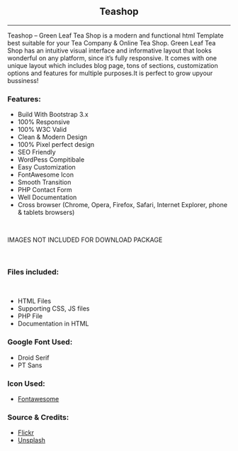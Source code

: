 <h2 style="text-align:center;">Teashop</h2>
<hr/>     

<div>
        <div class="js-item-description item-description has-toggle">
          <div class="user-html user-html__with-lazy-load"><p>
        Teashop –  Green Leaf Tea Shop is a modern and functional html Template best suitable for your Tea Company &amp; Online Tea Shop. Green Leaf Tea Shop has an intuitive visual interface and informative layout that looks wonderful on any platform, since it’s fully responsive. It comes with one unique layout which includes blog page, tons of sections, customization options and features for multiple purposes.It is perfect to  grow upyour bussiness!
</p>

<h3 id="item-description__features">Features:</h3>
<ul>               
    <li>Build With Bootstrap 3.x</li>             
    <li>100% Responsive</li>             
    <li>100% W3C Valid</li>                      
    <li>Clean &amp; Modern Design</li>                
    <li>100% Pixel perfect design</li>
    <li>SEO Friendly</li>
    <li>WordPess Compitibale</li>       
    <li>Easy Customization</li>
    <li>FontAwesome Icon</li>
    <li>Smooth Transition</li> 
    <li>PHP Contact Form</li> 
    <li>Well Documentation</li>
    <li>Cross browser (Chrome, Opera, Firefox, Safari, Internet Explorer, phone &amp; tablets browsers)</li> 
</ul>
<br/>

<p>IMAGES NOT INCLUDED FOR DOWNLOAD PACKAGE</p>
<br/>

<h3 id="item-description__files-included">Files included:</h3>
<br/>

<ul>               
    <li>HTML Files</li>             
    <li>Supporting CSS, JS files</li>
    <li>PHP File</li>                        
    <li>Documentation in HTML</li>                        
</ul>
<h3 id="item-description__google-font-used">Google Font Used:</h3>
<ul>               
        <li>Droid Serif </li>             
        <li>PT Sans</li>                            
</ul>
<h3 id="item-description__icon-used">Icon Used:</h3>
<ul>               
    <li><a href="http://fontawesome.io/icons/" rel="nofollow">Fontawesome</a></li>                             
</ul>
<h3 id="item-description__source-amp-credits">Source &amp; Credits:</h3>
<ul>             
        <li><a href="http://www.flickr.com" rel="nofollow">Flickr</a></li>                       
        <li><a href="http://unsplash.com/" rel="nofollow">Unsplash</a></li>                         
</ul>
